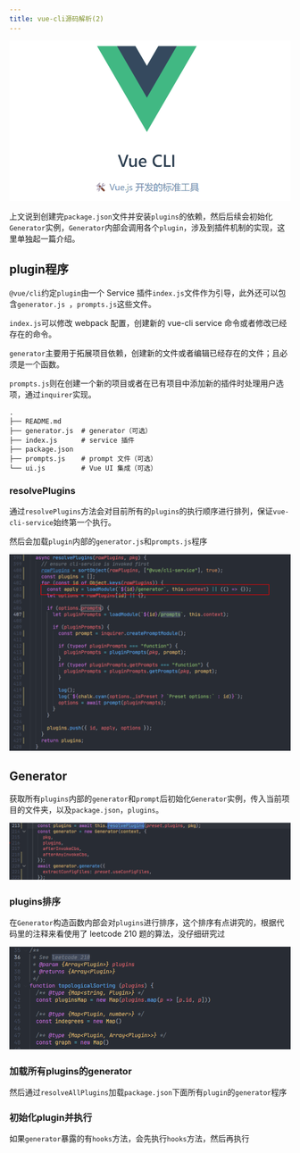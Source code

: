 ```yaml
---
title: vue-cli源码解析(2)
---
```


![image-20220122161800174](../public/images/image-20220122161800174.png)

上文说到创建完`package.json`文件并安装`plugins`的依赖，然后后续会初始化`Generator`实例，`Generator`内部会调用各个`plugin`，涉及到插件机制的实现，这里单独起一篇介绍。

<!--truncate-->

## plugin程序

`@vue/cli`约定`plugin`由一个 Service 插件`index.js`文件作为引导，此外还可以包含`generator.js `，`prompts.js`这些文件。

`index.js`可以修改 webpack 配置，创建新的 vue-cli service 命令或者修改已经存在的命令。

`generator`主要用于拓展项目依赖，创建新的文件或者编辑已经存在的文件；且必须是一个函数。

`prompts.js`则在创建一个新的项目或者在已有项目中添加新的插件时处理用户选项，通过`inquirer`实现。

```shell
.
├── README.md
├── generator.js  # generator（可选）
├── index.js      # service 插件
├── package.json
├── prompts.js    # prompt 文件（可选）
└── ui.js         # Vue UI 集成（可选）
```

### resolvePlugins

通过`resolvePlugins`方法会对目前所有的`plugins`的执行顺序进行排列，保证`vue-cli-service`始终第一个执行。

然后会加载`plugin`内部的`generator.js`和`prompts.js`程序

![image-20220122165140480](../public/images/image-20220122165140480.png)

## Generator

获取所有`plugins`内部的`generator`和`prompt`后初始化`Generator`实例，传入当前项目的文件夹，以及`package.json`，`plugins`。

![image-20220122162924717](../public/images/image-20220122162924717.png)

### plugins排序

在`Generator`构造函数内部会对`plugins`进行排序，这个排序有点讲究的，根据代码里的注释来看使用了 leetcode 210 题的算法，没仔细研究过

![image-20220122171008580](../public/images/image-20220122171008580.png)

### 加载所有plugins的generator

然后通过`resolveAllPlugins`加载`package.json`下面所有`plugin`的`generator`程序

### 初始化plugin并执行

如果`generator`暴露的有`hooks`方法，会先执行`hooks`方法，然后再执行

